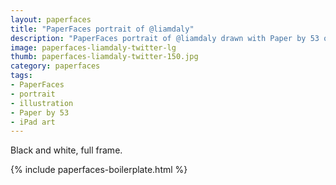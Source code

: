 ```yaml
---
layout: paperfaces
title: "PaperFaces portrait of @liamdaly"
description: "PaperFaces portrait of @liamdaly drawn with Paper by 53 on an iPad."
image: paperfaces-liamdaly-twitter-lg
thumb: paperfaces-liamdaly-twitter-150.jpg
category: paperfaces
tags: 
- PaperFaces
- portrait
- illustration
- Paper by 53
- iPad art
---
```


Black and white, full frame.

{% include paperfaces-boilerplate.html %}